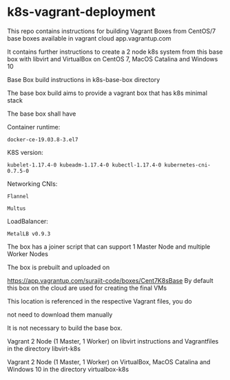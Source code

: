 # k8s-vagrant-deployment

This repo contains instructions for building Vagrant Boxes from CentOS/7 base
boxes available in vagrant cloud app.vagrantup.com

It contains further instructions to create a 2 node k8s system from this base
box with libvirt and VirtualBox on CentOS 7, MacOS Catalina and Windows 10

Base Box build instructions in k8s-base-box directory

  The base box build aims to provide a vagrant box that has k8s minimal stack

  The base box shall have

  Container runtime:

    docker-ce-19.03.8-3.el7

  K8S version:

    kubelet-1.17.4-0 kubeadm-1.17.4-0 kubectl-1.17.4-0 kubernetes-cni-0.7.5-0

  Networking CNIs:

    Flannel

    Multus

  LoadBalancer:

    MetalLB v0.9.3

  The box has a joiner script that can support 1 Master Node and multiple
  Worker Nodes

  The box is prebuilt and uploaded on

  https://app.vagrantup.com/surajit-code/boxes/Cent7K8sBase
  By default this box on the cloud are used for creating the final VMs
  
  This location is referenced in the respective Vagrant files, you do
  
  not need to download them manually

  It is not necessary to build the base box.

Vagrant 2 Node (1 Master, 1 Worker) on libvirt instructions and Vagrantfiles
in the directory libvirt-k8s

Vagrant 2 Node (1 Master, 1 Worker) on VirtualBox, MacOS Catalina and Windows 10
in the directory virtualbox-k8s
